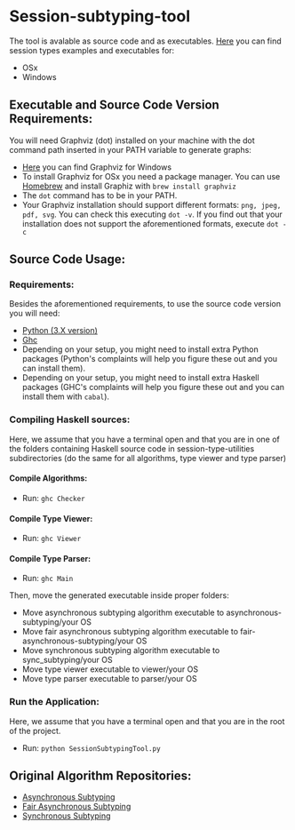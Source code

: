 # Session-subtyping-tool
The tool is avalable as source code and as executables.
[Here](https://github.com/LBacchiani/session-subtyping-tool/releases/tag/v1.0.0) you can find session types examples and executables for:
- OSx
- Windows

## Executable and Source Code Version Requirements:

You will need Graphviz (dot) installed on your machine with the dot command path inserted in your PATH variable to generate graphs:

- [Here](https://www2.graphviz.org/Packages/stable/windows/10/cmake/Release/x64/graphviz-install-2.44.1-win64.exe) you can find Graphviz for Windows
- To install Graphviz for OSx you need a package manager. You can use [Homebrew](https://brew.sh) and install Graphiz with `brew install graphviz`
- The `dot` command has to be in your PATH.
- Your Graphviz installation should support different formats: `png, jpeg, pdf, svg`. You can check this executing `dot -v`. If you find out that your installation does not support the aforementioned formats, execute `dot -c`

## Source Code Usage:

### Requirements:
Besides the aforementioned requirements, to use the source code version you will need:
- [Python (3.X version)](https://www.python.org/downloads/)
- [Ghc](https://www.haskell.org/platform/)
- Depending on your setup, you might need to install extra Python packages (Python's complaints will help you figure these out and you can install them).
- Depending on your setup, you might need to install extra Haskell packages (GHC's complaints will help you figure these out and you can install them with `cabal`).

### Compiling Haskell sources:
Here, we assume that you have a terminal open and that you are in one of the folders containing Haskell source code in session-type-utilities subdirectories (do the same for all algorithms, type viewer and type parser)

#### Compile Algorithms:
* Run: `ghc Checker`
 
#### Compile Type Viewer:
* Run: `ghc Viewer`

#### Compile Type Parser:
* Run: `ghc Main`

Then, move the generated executable inside proper folders:
- Move asynchronous subtyping algorithm executable to asynchronous-subtyping/your OS 
- Move fair asynchronous subtyping algorithm executable to fair-asynchronous-subtyping/your OS 
- Move synchronous subtyping algorithm executable to sync_subtyping/your OS 
- Move type viewer executable to viewer/your OS 
- Move type parser executable to parser/your OS


### Run the Application:
Here, we assume that you have a terminal open and that you are in the root of the project.
* Run: `python SessionSubtypingTool.py`

## Original Algorithm Repositories:
- [Asynchronous Subtyping](https://github.com/julien-lange/asynchronous-subtyping)
- [Fair Asynchronous Subtyping](https://github.com/julien-lange/fair-asynchronous-subtyping)
- [Synchronous Subtyping](https://bitbucket.org/julien-lange/modelcheckingsessiontypesubtyping/src/master/)
